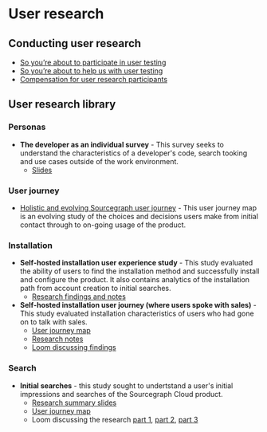 # User research

## Conducting user research
- [So you’re about to participate in user testing](user_research_participant.md)
- [So you’re about to help us with user testing](user_research_observer.md)
- [Compensation for user research participants](user_research_compensation.md)

## User research library

### Personas
  - **The developer as an individual survey** - This survey seeks to understand the characteristics of a developer's code, search tooking and use cases outside of the work environment. 
    - [Slides](https://docs.google.com/presentation/d/1oYmIy_YWH1i_azsaCb7CY7Ujrq4HhYA2DGPqEqYzySI/edit#slide=id.gd8d1ce5e98_0_164) 

### User journey
- [Holistic and evolving Sourcegraph user journey](https://www.figma.com/file/WbT5q4siamRuBjLhhlTAyG/sourcegraph.com-user-journey?node-id=0%3A1) - This user journey map is an evolving study of the choices and decisions users make from initial contact through to on-going usage of the product. 

### Installation
  - **Self-hosted installation user experience study** - This study evaluated the ability of users to find the installation method and successfully install and configure the product. It also contains analytics of the installation path from account creation to initial searches. 
    - [Research findings and notes](https://docs.google.com/document/d/1vx4veLKDM5p3VSzxIVnCKkt2fTHmwusfHYabCWWmbUU/edit#heading=h.i9f6qpdz4eaf) 
  - **Self-hosted installation user journey (where users spoke with sales)** - This study evaluated installation characteristics of users who had gone on to talk with sales. 
     - [User journey map](https://www.figma.com/file/WbT5q4siamRuBjLhhlTAyG/sourcegraph.com-user-journey?node-id=101%3A60)
     - [Research notes](https://www.figma.com/exit?url=https%3A%2F%2Fdocs.google.com%2Fdocument%2Fd%2F1jlGjV65RfT28-ex038OJ-pypCtBMZmL3KjlP3sRO4qU%2Fedit%23heading%3Dh.2topolr3t2ts&fuid=970027340034194090) 
     - [Loom discussing findings](https://www.loom.com/share/2b2b76b929a8437799c3a9039fde8de2)

### Search
  - **Initial searches** - this study sought to undertstand a user's initial impressions and searches of the Sourcegraph Cloud product. 
    - [Research summary slides](https://docs.google.com/presentation/d/1b1sa88dqmXIKB3_1stHYuj14ts4qptb5Gyym1goO2wQ/edit#slide=id.g7a4352b37a_0_90)
    - [User journey map](https://www.figma.com/file/7RHdxmVzzCqrXYOEC9dY4u/Initial-search-user-journey?node-id=62%3A0)
    - Loom discussing the research [part 1](https://www.loom.com/share/f775af94c06a4446a31fcc600332f2f5), [part 2](https://www.loom.com/share/13e0e6d2e035409db1173c13428f090a), [part 3](https://www.loom.com/share/8907c7413b6a4162a5cb819d9584d908)
